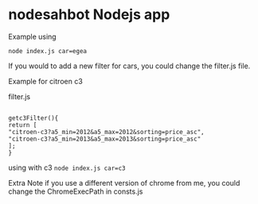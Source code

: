 # nodesahbot Nodejs app


Example using

`node index.js car=egea`

If you would to add a new filter for cars, you could change the filter.js file.

Example for citroen c3 

filter.js
````JS

getc3Filter(){
return [
"citroen-c3?a5_min=2012&a5_max=2012&sorting=price_asc",
"citroen-c3?a5_min=2013&a5_max=2013&sorting=price_asc"
];
}
````

using with c3 
`node index.js car=c3`


Extra Note
if you use a different version of chrome from me, you could change the ChromeExecPath in consts.js 

